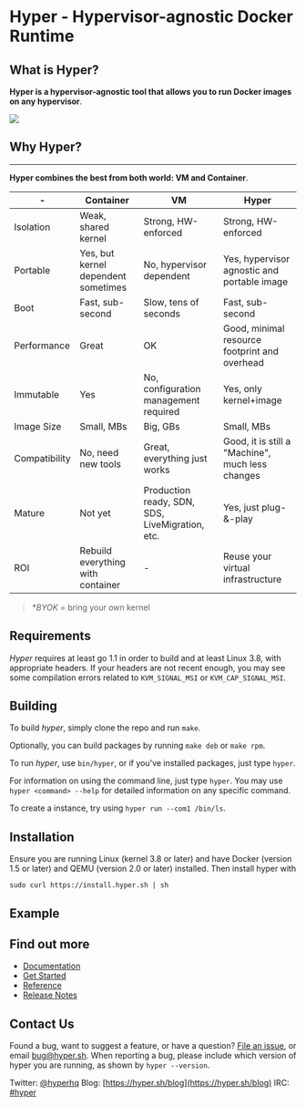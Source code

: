 
Hyper - Hypervisor-agnostic Docker Runtime
====

## What is Hyper?

**Hyper is a hypervisor-agnostic tool that allows you to run Docker images on any hypervisor**.

![](https://trello-attachments.s3.amazonaws.com/5551c49246960a31feab3d35/696x332/cf0bd3c0f795c5dc53dde2c5cb51d6ba/hyper_cli.png)

## Why Hyper?
-----------

**Hyper combines the best from both world: VM and Container**.

| -  | Container | VM | Hyper | 
|---|---|---|---|
| Isolation | Weak, shared kernel | Strong, HW-enforced  | Strong, HW-enforced  |
| Portable  | Yes, but kernel dependent sometimes | No, hypervisor dependent | Yes, hypervisor agnostic and portable image |
| Boot  | Fast, sub-second  | Slow, tens of seconds  | Fast, sub-second  |
| Performance  | Great | OK| Good, minimal resource footprint and overhead |
| Immutable | Yes  | No, configuration management required | Yes, only kernel+image  | 
| Image Size| Small, MBs  | Big, GBs  | Small, MBs  |
| Compatibility | No, need new tools | Great, everything just works  | Good, it is still a "Machine", much less changes  |
| Mature   | Not yet  | Production ready, SDN, SDS, LiveMigration, etc.  | Yes, just plug-&-play|
| ROI| Rebuild everything with container  | - | Reuse your virtual infrastructure  |

> **BYOK* = bring your own kernel

Requirements
------------

*Hyper* requires at least go 1.1 in order to build and at least Linux 3.8, with appropriate headers. If your headers are not recent enough, you may see some compilation errors related to
`KVM_SIGNAL_MSI` or `KVM_CAP_SIGNAL_MSI`.

Building
---------

To build *hyper*, simply clone the repo and run `make`.

Optionally, you can build packages by running `make deb` or `make rpm`.

To run *hyper*, use `bin/hyper`, or if you've installed packages, just type `hyper`.

For information on using the command line, just type `hyper`. You may use
`hyper <command> --help` for detailed information on any specific command.

To create a instance, try using `hyper run --com1 /bin/ls`.


## Installation

Ensure you are running Linux (kernel 3.8 or later) and have Docker
(version 1.5 or later) and QEMU (version 2.0 or later) installed. Then install hyper with

    sudo curl https://install.hyper.sh | sh

## Example

## Find out more

 * [Documentation](https://docs.hyper.sh)
 * [Get Started](http://gnep.gitbooks.io/hyper/content/get_started/index.html)
 * [Reference](http://gnep.gitbooks.io/hyper/content/reference/index.html)
 * [Release Notes](http://gnep.gitbooks.io/hyper/content/release_notes/index.html)

## Contact Us

Found a bug, want to suggest a feature, or have a question?
[File an issue](https://github.com/hyperhq/hyper/issues), or email [bug@hyper.sh](bug@hyper.sh). When reporting a bug, please include which version of
hyper you are running, as shown by `hyper --version`.

Twitter: [@hyperhq](https://twitter.com/hyper_sh)
Blog: [https://hyper.sh/blog](https://hyper.sh/blog)
IRC: [#hyper](https://botbot.me/freenode/hyper/)

